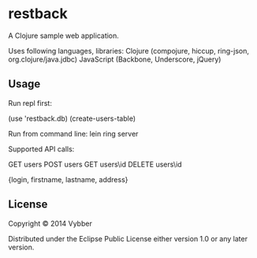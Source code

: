 # restback

A Clojure sample web application. 

Uses following languages, libraries:
	Clojure (compojure, hiccup, ring-json, org.clojure/java.jdbc)
	JavaScript (Backbone, Underscore, jQuery)

## Usage


Run repl first:

(use 'restback.db)
(create-users-table)

Run from command line: lein ring server

Supported API calls:

GET users
POST users
GET users\id
DELETE users\id

{login, firstname, lastname, address}

## License

Copyright © 2014 Vybber

Distributed under the Eclipse Public License either version 1.0 or any later version.
